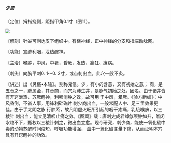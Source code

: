 ##### 少商

〔定位〕拇指挠侧，距指甲角0.1寸（图11）。

<img src="img/图11.jpg" style="zoom:80%;" />

〔解剖〕针尖可刺达皮下组织中。有桡神经，正中神经的分支和指端动脉网。

〔功能〕宣肺利咽，泄热醒神。

〔主治〕喉肿，中风，中暑，昏厥，发热，癫狂、癔病。

〔刺灸〕向腕平刺0. 1〜0. 2寸，或点刺出血，此穴一般不灸。

〔讲述〕出《灵枢•本输》。别称鬼信。少，有小的含意，又有初始之意； 商，是五音之一，肺属金，其音商，而穴为肺生井，是脉气初始之处，因名。由于诸井皆有开窍泄热，苏厥醒神，利咽消肿之效，故可用 于中风，晕厥。《验方新编》：中风昏倒，不省人事，用锋利碎磁片 刺少商出血，一般常配人中、足三里效果更佳。由于手太阴之脉 行肺系，故凡阴虚火旺所引起的咽干疼痛，乳蛾喉痹，以三棱针 刺出血，能立见清咽止痛之效。《图翼》载：唐刺史成君绰忽项肿如升，喉闭水粒不下，甄权以三棱针刺之，微出血立愈。现今研究，刺少商，能使一氧化碳中毒的动物苏醒时间缩短，呼吸功能增强， 血中一氧化碳含量下降，从而证明本穴具有开窍醒神的功效。